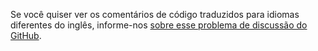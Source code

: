 Se você quiser ver os comentários de código traduzidos para idiomas diferentes do inglês, informe-nos [sobre esse problema de discussão do GitHub](https://github.com/MicrosoftDocs/feedback/issues/2515).